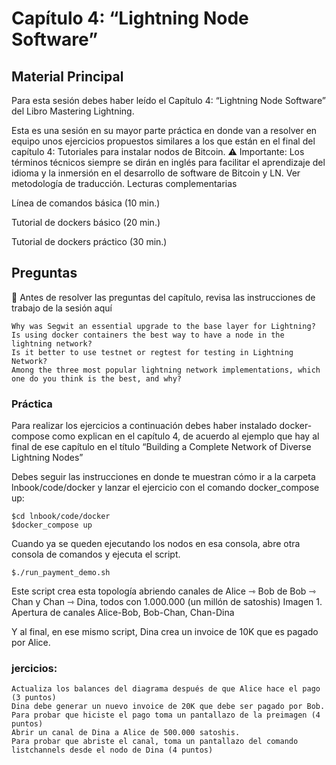 # Capítulo 4: “Lightning Node Software”
## Material Principal

Para esta sesión debes haber leído el Capítulo 4: “Lightning Node Software” del Libro Mastering Lightning.

Esta es una sesión en su mayor parte práctica en donde van a resolver en equipo unos ejercicios propuestos similares a los que están en el final del capítulo 4: Tutoriales para instalar nodos de Bitcoin.
⚠️ Importante: Los términos técnicos siempre se dirán en inglés para facilitar el aprendizaje del idioma y la inmersión en el desarrollo de software de Bitcoin y LN. Ver metodología de traducción.
Lecturas complementarias

‍Línea de comandos básica (10 min.)

‍Tutorial de dockers básico (20 min.)

Tutorial de dockers práctico (30 min.)

## Preguntas
🛑 Antes de resolver las preguntas del capítulo, revisa las instrucciones de trabajo de la sesión
aquí

    Why was Segwit an essential upgrade to the base layer for Lightning?
    Is using docker containers the best way to have a node in the lightning network?
    Is it better to use testnet or regtest for testing in Lightning Network?
    Among the three most popular lightning network implementations, which one do you think is the best, and why?

### Práctica

Para realizar los ejercicios a continuación debes haber instalado docker-compose como explican en el capítulo 4, de acuerdo al ejemplo que hay al final de ese capítulo en el título “Building a Complete Network of Diverse Lightning Nodes”

Debes seguir las instrucciones en donde te muestran cómo ir a la carpeta lnbook/code/docker y lanzar el ejercicio con el comando docker_compose up:
```
$cd lnbook/code/docker
$docker_compose up    
```
Cuando ya se queden ejecutando los nodos en esa consola, abre otra consola de comandos y ejecuta el script.
```
$./run_payment_demo.sh 
```
Este script crea esta topología abriendo canales de Alice ⇾ Bob de Bob ⇾ Chan y Chan ⇾ Dina, todos con 1.000.000 (un millón de satoshis)
Imagen 1. Apertura de canales Alice-Bob, Bob-Chan, Chan-Dina

Y al final, en ese mismo script, Dina crea un invoice de 10K que es pagado por Alice.

### jercicios:‍

    Actualiza los balances del diagrama después de que Alice hace el pago (3 puntos)
    Dina debe generar un nuevo invoice de 20K que debe ser pagado por Bob.
    Para probar que hiciste el pago toma un pantallazo de la preimagen (4 puntos)
    Abrir un canal de Dina a Alice de 500.000 satoshis.
    Para probar que abriste el canal, toma un pantallazo del comando listchannels desde el nodo de Dina (4 puntos)
